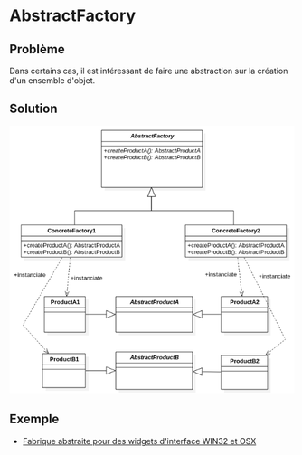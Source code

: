 # AbstractFactory

## Problème

Dans certains cas, il est intéressant de faire une abstraction sur la création
d'un ensemble d'objet.

## Solution

![UML Prototype](uml/UML_DP_FabriqueAbstraite_me.png)

## Exemple

* [Fabrique abstraite pour des widgets d'interface WIN32 et OSX](https://fr.wikibooks.org/wiki/Patrons_de_conception/Fabrique_abstraite#Java)
